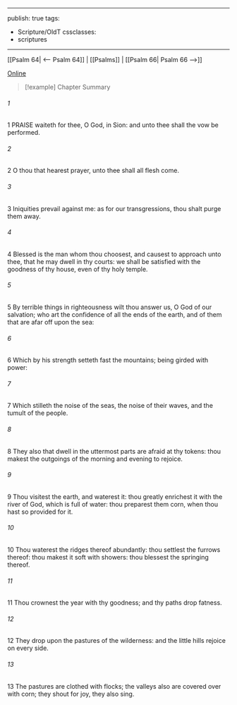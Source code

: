 

---
publish: true
tags:
  - Scripture/OldT
cssclasses:
  - scriptures
---
[[Psalm 64| <-- Psalm 64]] | [[Psalms]] | [[Psalm 66| Psalm 66 -->]]

[Online](https://churchofjesuschrist.org/study/scriptures/ot/ps/65?lang=eng)

>[!example] Chapter Summary
>
###### 1
1 PRAISE waiteth for thee, O God, in Sion: and unto thee shall the vow be performed.
###### 2
2 O thou that hearest prayer, unto thee shall all flesh come.
###### 3
3 Iniquities prevail against me: as for our transgressions, thou shalt purge them away.
###### 4
4 Blessed is the man whom thou choosest, and causest to approach unto thee, that he may dwell in thy courts: we shall be satisfied with the goodness of thy house, even of thy holy temple.
###### 5
5 By terrible things in righteousness wilt thou answer us, O God of our salvation; who art the confidence of all the ends of the earth, and of them that are afar off upon the sea:
###### 6
6 Which by his strength setteth fast the mountains; being girded with power:
###### 7
7 Which stilleth the noise of the seas, the noise of their waves, and the tumult of the people.
###### 8
8 They also that dwell in the uttermost parts are afraid at thy tokens: thou makest the outgoings of the morning and evening to rejoice.
###### 9
9 Thou visitest the earth, and waterest it: thou greatly enrichest it with the river of God, which is full of water: thou preparest them corn, when thou hast so provided for it.
###### 10
10 Thou waterest the ridges thereof abundantly: thou settlest the furrows thereof: thou makest it soft with showers: thou blessest the springing thereof.
###### 11
11 Thou crownest the year with thy goodness; and thy paths drop fatness.
###### 12
12 They drop upon the pastures of the wilderness: and the little hills rejoice on every side.
###### 13
13 The pastures are clothed with flocks; the valleys also are covered over with corn; they shout for joy, they also sing.



